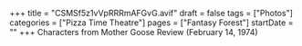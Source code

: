 +++
title = "CSMSf5z1vVpRRRmAFGvG.avif"
draft = false
tags = ["Photos"]
categories = ["Pizza Time Theatre"]
pages = ["Fantasy Forest"]
startDate = ""
+++
Characters from Mother Goose Review (February 14, 1974)
